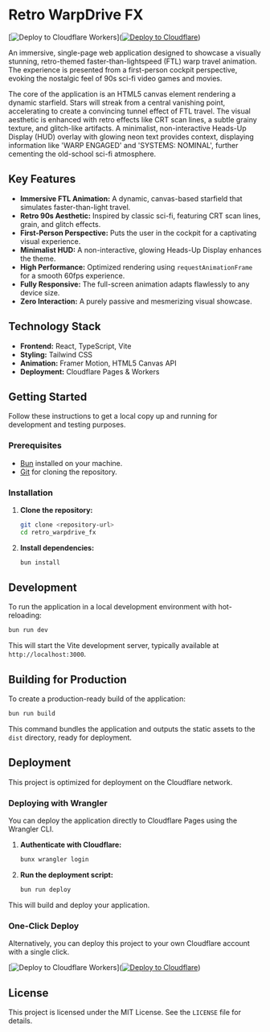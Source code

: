 # Retro WarpDrive FX

[![Deploy to Cloudflare Workers](https://deploy.workers.cloudflare.com/button)]([![Deploy to Cloudflare](https://deploy.workers.cloudflare.com/button)](https://deploy.workers.cloudflare.com/?url=https://github.com/Jaythatskywalker/warpdrive-starfield-effect1))

An immersive, single-page web application designed to showcase a visually stunning, retro-themed faster-than-lightspeed (FTL) warp travel animation. The experience is presented from a first-person cockpit perspective, evoking the nostalgic feel of 90s sci-fi video games and movies.

The core of the application is an HTML5 canvas element rendering a dynamic starfield. Stars will streak from a central vanishing point, accelerating to create a convincing tunnel effect of FTL travel. The visual aesthetic is enhanced with retro effects like CRT scan lines, a subtle grainy texture, and glitch-like artifacts. A minimalist, non-interactive Heads-Up Display (HUD) overlay with glowing neon text provides context, displaying information like 'WARP ENGAGED' and 'SYSTEMS: NOMINAL', further cementing the old-school sci-fi atmosphere.

## Key Features

-   **Immersive FTL Animation:** A dynamic, canvas-based starfield that simulates faster-than-light travel.
-   **Retro 90s Aesthetic:** Inspired by classic sci-fi, featuring CRT scan lines, grain, and glitch effects.
-   **First-Person Perspective:** Puts the user in the cockpit for a captivating visual experience.
-   **Minimalist HUD:** A non-interactive, glowing Heads-Up Display enhances the theme.
-   **High Performance:** Optimized rendering using `requestAnimationFrame` for a smooth 60fps experience.
-   **Fully Responsive:** The full-screen animation adapts flawlessly to any device size.
-   **Zero Interaction:** A purely passive and mesmerizing visual showcase.

## Technology Stack

-   **Frontend:** React, TypeScript, Vite
-   **Styling:** Tailwind CSS
-   **Animation:** Framer Motion, HTML5 Canvas API
-   **Deployment:** Cloudflare Pages & Workers

## Getting Started

Follow these instructions to get a local copy up and running for development and testing purposes.

### Prerequisites

-   [Bun](https://bun.sh/) installed on your machine.
-   [Git](https://git-scm.com/) for cloning the repository.

### Installation

1.  **Clone the repository:**
    ```sh
    git clone <repository-url>
    cd retro_warpdrive_fx
    ```

2.  **Install dependencies:**
    ```sh
    bun install
    ```

## Development

To run the application in a local development environment with hot-reloading:

```sh
bun run dev
```

This will start the Vite development server, typically available at `http://localhost:3000`.

## Building for Production

To create a production-ready build of the application:

```sh
bun run build
```

This command bundles the application and outputs the static assets to the `dist` directory, ready for deployment.

## Deployment

This project is optimized for deployment on the Cloudflare network.

### Deploying with Wrangler

You can deploy the application directly to Cloudflare Pages using the Wrangler CLI.

1.  **Authenticate with Cloudflare:**
    ```sh
    bunx wrangler login
    ```

2.  **Run the deployment script:**
    ```sh
    bun run deploy
    ```

This will build and deploy your application.

### One-Click Deploy

Alternatively, you can deploy this project to your own Cloudflare account with a single click.

[![Deploy to Cloudflare Workers](https://deploy.workers.cloudflare.com/button)]([![Deploy to Cloudflare](https://deploy.workers.cloudflare.com/button)](https://deploy.workers.cloudflare.com/?url=https://github.com/Jaythatskywalker/warpdrive-starfield-effect1))

## License

This project is licensed under the MIT License. See the `LICENSE` file for details.